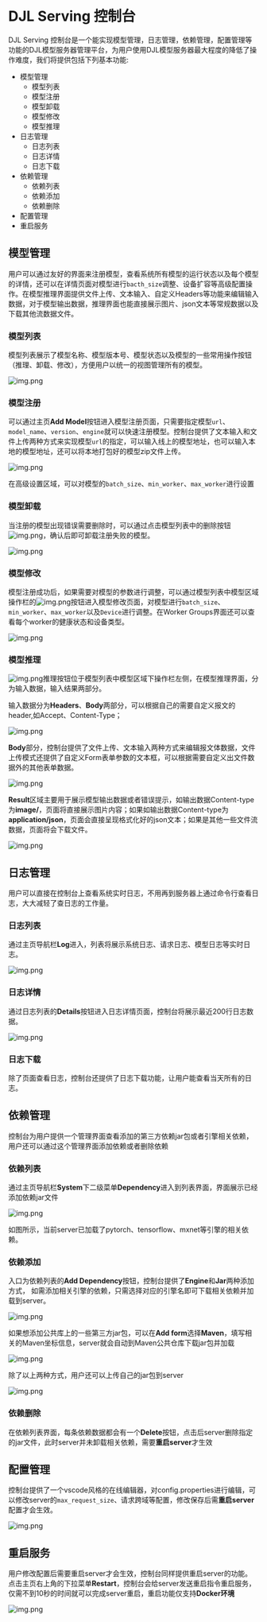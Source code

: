 # DJL Serving 控制台

DJL Serving 控制台是一个能实现模型管理，日志管理，依赖管理，配置管理等功能的DJL模型服务器管理平台，为用户使用DJL模型服务器最大程度的降低了操作难度，我们将提供包括下列基本功能:

* 模型管理
  * 模型列表
  * 模型注册
  * 模型卸载
  * 模型修改
  * 模型推理
* 日志管理
  * 日志列表
  * 日志详情
  * 日志下载  
* 依赖管理
  * 依赖列表
  * 依赖添加
  * 依赖删除  
* 配置管理
* 重启服务

## 模型管理
用户可以通过友好的界面来注册模型，查看系统所有模型的运行状态以及每个模型的详情，还可以在详情页面对模型进行`bacth_size`调整、设备扩容等高级配置操作。在模型推理界面提供文件上传、文本输入、自定义Headers等功能来编辑输入数据，对于模型输出数据，推理界面也能直接展示图片、json文本等常规数据以及下载其他流数据文件。

### 模型列表
模型列表展示了模型名称、模型版本号、模型状态以及模型的一些常用操作按钮（推理、卸载、修改），方便用户以统一的视图管理所有的模型。

![img.png](https://resources.djl.ai/images/djl-serving/management_console/mode-list.png)

### 模型注册
可以通过主页**Add Model**按钮进入模型注册页面，只需要指定模型`url`、`model_name`、`version`、`engine`就可以快速注册模型。控制台提供了文本输入和文件上传两种方式来实现模型`url`的指定，可以输入线上的模型地址，也可以输入本地的模型地址，还可以将本地打包好的模型zip文件上传。

![img.png](https://resources.djl.ai/images/djl-serving/management_console/add-model.png)

在高级设置区域，可以对模型的`batch_size`、`min_worker`、`max_worker`进行设置

### 模型卸载
当注册的模型出现错误需要删除时，可以通过点击模型列表中的删除按钮![img.png](https://resources.djl.ai/images/djl-serving/management_console/delete-btn.png)，确认后即可卸载注册失败的模型。

![img.png](https://resources.djl.ai/images/djl-serving/management_console/delete-model.png)

### 模型修改
模型注册成功后，如果需要对模型的参数进行调整，可以通过模型列表中模型区域操作栏的![img.png](https://resources.djl.ai/images/djl-serving/management_console/update-btn.png)按钮进入模型修改页面，对模型进行`batch_size`、`min_worker`、`max_worker`以及`Device`进行调整。在Worker Groups界面还可以查看每个worker的健康状态和设备类型。 

![img.png](https://resources.djl.ai/images/djl-serving/management_console/update-model.png)

### 模型推理
![img.png](https://resources.djl.ai/images/djl-serving/management_console/inference-btn.png)推理按钮位于模型列表中模型区域下操作栏左侧，在模型推理界面，分为输入数据，输入结果两部分。

输入数据分为**Headers**、**Body**两部分，可以根据自己的需要自定义报文的header,如Accept、Content-Type；

![img.png](https://resources.djl.ai/images/djl-serving/management_console/header.png)

**Body**部分，控制台提供了文件上传、文本输入两种方式来编辑报文体数据，文件上传模式还提供了自定义Form表单参数的文本框，可以根据需要自定义出文件数据外的其他表单数据。

![img.png](https://resources.djl.ai/images/djl-serving/management_console/body.png)

**Result**区域主要用于展示模型输出数据或者错误提示，如输出数据Content-type为**image/**，页面将直接展示图片内容；如果如输出数据Content-type为**application/json**，页面会直接呈现格式化好的json文本；如果是其他一些文件流数据，页面将会下载文件。

![img.png](https://resources.djl.ai/images/djl-serving/management_console/result.png)

## 日志管理
用户可以直接在控制台上查看系统实时日志，不用再到服务器上通过命令行查看日志，大大减轻了查日志的工作量。

### 日志列表
通过主页导航栏**Log**进入，列表将展示系统日志、请求日志、模型日志等实时日志。

![img.png](https://resources.djl.ai/images/djl-serving/management_console/log-list.png)

### 日志详情
通过日志列表的**Details**按钮进入日志详情页面，控制台将展示最近200行日志数据。

![img.png](https://resources.djl.ai/images/djl-serving/management_console/log-detail.png)

### 日志下载
除了页面查看日志，控制台还提供了日志下载功能，让用户能查看当天所有的日志。

## 依赖管理
控制台为用户提供一个管理界面查看添加的第三方依赖jar包或者引擎相关依赖，用户还可以通过这个管理界面添加依赖或者删除依赖

### 依赖列表
通过主页导航栏**System**下二级菜单**Dependency**进入到列表界面，界面展示已经添加依赖jar文件

![img.png](https://resources.djl.ai/images/djl-serving/management_console/dependency-list.png)

如图所示，当前server已加载了pytorch、tensorflow、mxnet等引擎的相关依赖。

### 依赖添加

入口为依赖列表的**Add Dependency**按钮，控制台提供了**Engine**和**Jar**两种添加方式，
如需添加相关引擎的依赖，只需选择对应的引擎名即可下载相关依赖并加载到server。

![img.png](https://resources.djl.ai/images/djl-serving/management_console/engine.png)

如果想添加公共库上的一些第三方jar包，可以在**Add form**选择**Maven**，填写相关的Maven坐标信息，server就会自动到Maven公共仓库下载jar包并加载

![img.png](https://resources.djl.ai/images/djl-serving/management_console/maven.png)

除了以上两种方式，用户还可以上传自己的jar包到server

![img.png](https://resources.djl.ai/images/djl-serving/management_console/upload-jar.png)

### 依赖删除
在依赖列表界面，每条依赖数据都会有一个**Delete**按钮，点击后server删除指定的jar文件，此时server并未卸载相关依赖，需要**重启server**才生效

## 配置管理
控制台提供了一个vscode风格的在线编辑器，对config.properties进行编辑，可以修改server的`max_request_size`、请求跨域等配置，修改保存后需**重启server**配置才会生效。

![img.png](https://resources.djl.ai/images/djl-serving/management_console/config.png)

## 重启服务
用户修改配置后需要重启server才会生效，控制台同样提供重启server的功能。
点击主页右上角的下拉菜单**Restart**，控制台会给server发送重启指令重启服务，仅需不到10秒的时间就可以完成server重启，重启功能仅支持**Docker环境**

![img.png](https://resources.djl.ai/images/djl-serving/management_console/restart.png)
